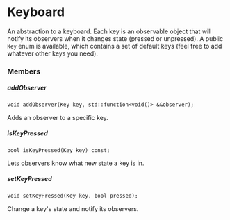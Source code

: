 # Keyboard

An abstraction to a keyboard. Each key is an observable object that will notify its observers when it changes state (pressed or unpressed).
A public `Key` enum is available, which contains a set of default keys (feel free to add whatever other keys you need).

### Members

##### addObserver

```
void addObserver(Key key, std::function<void()> &&observer);
```

Adds an observer to a specific key.

##### isKeyPressed

```
bool isKeyPressed(Key key) const;
```

Lets observers know what new state a key is in.

##### setKeyPressed

```
void setKeyPressed(Key key, bool pressed);
```

Change a key's state and notify its observers.
